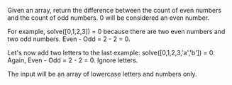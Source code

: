 Given an array, return the difference between the count of even numbers and the count of odd numbers. 0 will be considered an even number.

For example, solve([0,1,2,3]) = 0 because there are two even numbers and two odd numbers. Even - Odd = 2 - 2 = 0.

Let's now add two letters to the last example: solve([0,1,2,3,'a','b']) = 0. Again, Even - Odd = 2 - 2 = 0. Ignore letters.

The input will be an array of lowercase letters and numbers only.

